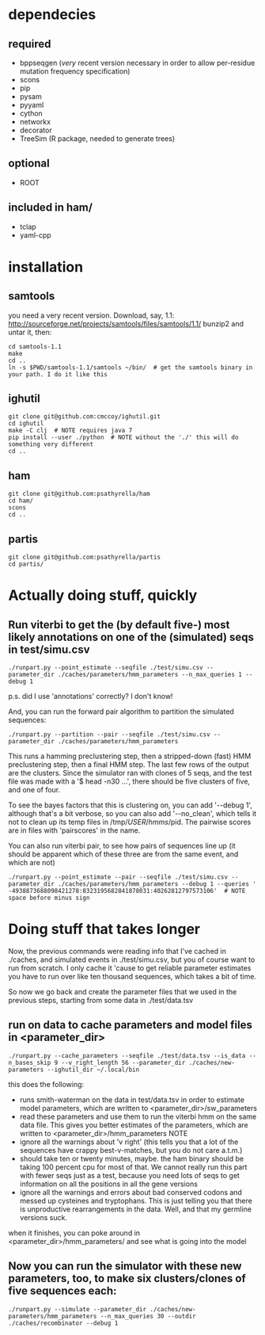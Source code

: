 dependecies
==============
required
--------------
  - bppseqgen (*very* recent version necessary in order to allow per-residue mutation frequency specification)
  - scons
  - pip
  - pysam
  - pyyaml
  - cython
  - networkx
  - decorator
  - TreeSim (R package, needed to generate trees)

optional
--------------
  - ROOT

included in ham/
--------------
  - tclap   
  - yaml-cpp

installation
==============

samtools
--------------

you need a very recent version. Download, say, 1.1: http://sourceforge.net/projects/samtools/files/samtools/1.1/
bunzip2 and untar it, then:
```
cd samtools-1.1
make
cd ..
ln -s $PWD/samtools-1.1/samtools ~/bin/  # get the samtools binary in your path. I do it like this
```

ighutil
--------------
```
git clone git@github.com:cmccoy/ighutil.git
cd ighutil
make -C clj  # NOTE requires java 7
pip install --user ./python  # NOTE without the './' this will do something very different
cd ..
```

ham
--------------
```
git clone git@github.com:psathyrella/ham
cd ham/
scons
cd ..
```

partis
--------------
```
git clone git@github.com:psathyrella/partis
cd partis/
```

Actually doing stuff, quickly
==============

Run viterbi to get the (by default five-) most likely annotations on one of the (simulated) seqs in test/simu.csv
--------------
```
./runpart.py --point_estimate --seqfile ./test/simu.csv --parameter_dir ./caches/parameters/hmm_parameters --n_max_queries 1 --debug 1
```
p.s. did I use 'annotations' correctly? I don\'t know!

And, you can run the forward pair algorithm to partition the simulated sequences:
```
./runpart.py --partition --pair --seqfile ./test/simu.csv --parameter_dir ./caches/parameters/hmm_parameters
```
This runs a hamming preclustering step, then a stripped-down (fast) HMM preclustering step, then a final HMM step.
The last few rows of the output are the clusters. Since the simulator ran with clones of 5 seqs, and the test file was made with a '$ head -n30 ...', there should
be five clusters of five, and one of four.

To see the bayes factors that this is clustering on, you can add '--debug 1', although that\'s a bit verbose, so you can also add '--no_clean', which tells it not to clean up its
temp files in /tmp/$USER/hmms/$pid. The pairwise scores are in files with 'pairscores' in the name.

You can also run viterbi pair, to see how pairs of sequences line up (it should be apparent which of these three are from the same event, and which are not)
```
./runpart.py --point_estimate --pair --seqfile ./test/simu.csv --parameter_dir ./caches/parameters/hmm_parameters --debug 1 --queries ' -4938873688098421278:8323195682841878031:40262812797573106'  # NOTE space before minus sign
```

Doing stuff that takes longer
==============

Now, the previous commands were reading info that I\'ve cached in ./caches, and simulated events in ./test/simu.csv, but you of course want to run from scratch.
I only cache it \'cause to get reliable parameter estimates you have to run over like ten thousand sequences, which takes a bit of time.

So now we go back and create the parameter files that we used in the previous steps, starting from some data in ./test/data.tsv

run on data to cache parameters and model files in <parameter_dir>
--------------
```
./runpart.py --cache_parameters --seqfile ./test/data.tsv --is_data --n_bases_skip 9 --v_right_length 56 --parameter_dir ./caches/new-parameters --ighutil_dir ~/.local/bin
```

this does the following:
  - runs smith-waterman on the data in test/data.tsv in order to estimate model parameters, which are written to <parameter_dir>/sw_parameters
  - read these parameters and use them to run the viterbi hmm on the same data file. This gives you better estimates of the parameters, which are written to <parameter_dir>/hmm_parameters
NOTE
  - ignore all the warnings about 'v right' (this tells you that a lot of the sequences have crappy best-v-matches, but you do not care a.t.m.)
  - should take ten or twenty minutes, maybe. the ham binary should be taking 100 percent cpu for most of that. We cannot really run this part with fewer
      seqs just as a test, because you need lots of seqs to get information on all the positions in all the gene versions
  - ignore all the warnings and errors about bad conserved codons and messed up cysteines and tryptophans. This is just telling you that there is unproductive rearrangements in the data.
    Well, and that my germline versions suck.
      
when it finishes, you can poke around in <parameter_dir>/hmm_parameters/ and see what is going into the model

Now you can run the simulator with these new parameters, too, to make six clusters/clones of five sequences each:
--------------
```
./runpart.py --simulate --parameter_dir ./caches/new-parameters/hmm_parameters --n_max_queries 30 --outdir ./caches/recombinator --debug 1
```
